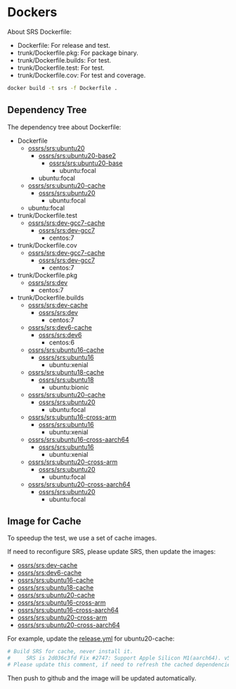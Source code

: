 # Dockers

About SRS Dockerfile:

* Dockerfile: For release and test.
* trunk/Dockerfile.pkg: For package binary.
* trunk/Dockerfile.builds: For test.
* trunk/Dockerfile.test: For test.
* trunk/Dockerfile.cov: For test and coverage.

```bash
docker build -t srs -f Dockerfile .
```

## Dependency Tree

The dependency tree about Dockerfile:

* Dockerfile
  * [ossrs/srs:ubuntu20](https://github.com/ossrs/dev-docker/tree/ubuntu20)
    * [ossrs/srs:ubuntu20-base2](https://github.com/ossrs/dev-docker/blob/ubuntu20/Dockerfile.base2)
      * [ossrs/srs:ubuntu20-base](https://github.com/ossrs/dev-docker/blob/ubuntu20/Dockerfile.base)
        * ubuntu:focal
    * ubuntu:focal
  * [ossrs/srs:ubuntu20-cache](https://github.com/ossrs/dev-docker/tree/ubuntu20-cache)
    * [ossrs/srs:ubuntu20](https://github.com/ossrs/dev-docker/tree/ubuntu20)
      * ubuntu:focal
  * ubuntu:focal
* trunk/Dockerfile.test
  * [ossrs/srs:dev-gcc7-cache](https://github.com/ossrs/dev-docker/tree/ossrs/srs:dev-gcc7-cache)
    * [ossrs/srs:dev-gcc7](https://github.com/ossrs/dev-docker/tree/ossrs/srs:dev-gcc7)
      * centos:7
* trunk/Dockerfile.cov
  * [ossrs/srs:dev-gcc7-cache](https://github.com/ossrs/dev-docker/tree/ossrs/srs:dev-gcc7-cache)
      * [ossrs/srs:dev-gcc7](https://github.com/ossrs/dev-docker/tree/ossrs/srs:dev-gcc7)
          * centos:7
* trunk/Dockerfile.pkg
  * [ossrs/srs:dev](https://github.com/ossrs/dev-docker/tree/ossrs/srs:dev)
    * centos:7
* trunk/Dockerfile.builds
  * [ossrs/srs:dev-cache](https://github.com/ossrs/dev-docker/tree/ossrs/srs:dev-cache)
    * [ossrs/srs:dev](https://github.com/ossrs/dev-docker/tree/ossrs/srs:dev)
      * centos:7
  * [ossrs/srs:dev6-cache](https://github.com/ossrs/dev-docker/tree/ossrs/srs:dev6-cache)
    * [ossrs/srs:dev6](https://github.com/ossrs/dev-docker/tree/ossrs/srs:dev6)
      * centos:6
  * [ossrs/srs:ubuntu16-cache](https://github.com/ossrs/dev-docker/tree/ossrs/srs:ubuntu16-cache)
      * [ossrs/srs:ubuntu16](https://github.com/ossrs/dev-docker/tree/ossrs/srs:ubuntu16)
          * ubuntu:xenial
  * [ossrs/srs:ubuntu18-cache](https://github.com/ossrs/dev-docker/tree/ossrs/srs:ubuntu18-cache)
      * [ossrs/srs:ubuntu18](https://github.com/ossrs/dev-docker/tree/ossrs/srs:ubuntu18)
          * ubuntu:bionic
  * [ossrs/srs:ubuntu20-cache](https://github.com/ossrs/dev-docker/tree/ossrs/srs:ubuntu20-cache)
      * [ossrs/srs:ubuntu20](https://github.com/ossrs/dev-docker/tree/ossrs/srs:ubuntu20)
          * ubuntu:focal
  * [ossrs/srs:ubuntu16-cross-arm](https://github.com/ossrs/dev-docker/tree/ossrs/srs:ubuntu16-cross-arm)
      * [ossrs/srs:ubuntu16](https://github.com/ossrs/dev-docker/tree/ossrs/srs:ubuntu16)
          * ubuntu:xenial
  * [ossrs/srs:ubuntu16-cross-aarch64](https://github.com/ossrs/dev-docker/tree/ossrs/srs:ubuntu16-cross-aarch64)
      * [ossrs/srs:ubuntu16](https://github.com/ossrs/dev-docker/tree/ossrs/srs:ubuntu16)
          * ubuntu:xenial
  * [ossrs/srs:ubuntu20-cross-arm](https://github.com/ossrs/dev-docker/tree/ossrs/srs:ubuntu20-cross-arm)
      * [ossrs/srs:ubuntu20](https://github.com/ossrs/dev-docker/tree/ossrs/srs:ubuntu20)
          * ubuntu:focal
  * [ossrs/srs:ubuntu20-cross-aarch64](https://github.com/ossrs/dev-docker/tree/ossrs/srs:ubuntu20-cross-aarch64)
      * [ossrs/srs:ubuntu20](https://github.com/ossrs/dev-docker/tree/ossrs/srs:ubuntu20)
          * ubuntu:focal

## Image for Cache

To speedup the test, we use a set of cache images. 

If need to reconfigure SRS, please update SRS, then update the images:

* [ossrs/srs:dev-cache](https://github.com/ossrs/dev-docker/tree/ossrs/srs:dev-cache)
* [ossrs/srs:dev6-cache](https://github.com/ossrs/dev-docker/tree/ossrs/srs:dev6-cache)
* [ossrs/srs:ubuntu16-cache](https://github.com/ossrs/dev-docker/tree/ossrs/srs:ubuntu16-cache)
* [ossrs/srs:ubuntu18-cache](https://github.com/ossrs/dev-docker/tree/ossrs/srs:ubuntu18-cache)
* [ossrs/srs:ubuntu20-cache](https://github.com/ossrs/dev-docker/tree/ossrs/srs:ubuntu20-cache)
* [ossrs/srs:ubuntu16-cross-arm](https://github.com/ossrs/dev-docker/tree/ossrs/srs:ubuntu16-cross-arm)
* [ossrs/srs:ubuntu16-cross-aarch64](https://github.com/ossrs/dev-docker/tree/ossrs/srs:ubuntu16-cross-aarch64)
* [ossrs/srs:ubuntu20-cross-arm](https://github.com/ossrs/dev-docker/tree/ossrs/srs:ubuntu20-cross-arm)
* [ossrs/srs:ubuntu20-cross-aarch64](https://github.com/ossrs/dev-docker/tree/ossrs/srs:ubuntu20-cross-aarch64)

For example, update the [release.yml](https://github.com/ossrs/dev-docker/blob/ubuntu20-cache/.github/workflows/release.yml) for ubuntu20-cache:

```bash
# Build SRS for cache, never install it.
#     SRS is 2d036c3fd Fix #2747: Support Apple Silicon M1(aarch64). v5.0.41
# Please update this comment, if need to refresh the cached dependencies, like st/openssl/ffmpeg/libsrtp/libsrt etc.
```

Then push to github and the image will be updated automatically.


